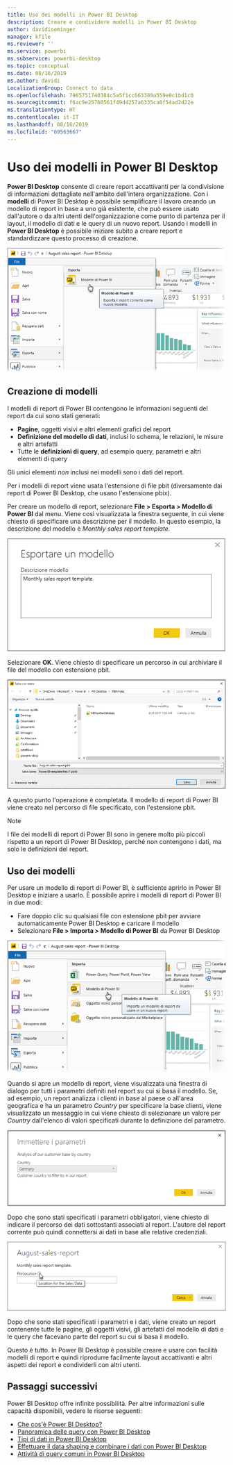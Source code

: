 ```yaml
---
title: Uso dei modelli in Power BI Desktop
description: Creare e condividere modelli in Power BI Desktop
author: davidiseminger
manager: kfile
ms.reviewer: ''
ms.service: powerbi
ms.subservice: powerbi-desktop
ms.topic: conceptual
ms.date: 08/16/2019
ms.author: davidi
LocalizationGroup: Connect to data
ms.openlocfilehash: 7965751740384c5a5f1cc663389a559e0c1bd1c0
ms.sourcegitcommit: f6ac9e25760561f49d4257a6335ca0f54ad2d22e
ms.translationtype: HT
ms.contentlocale: it-IT
ms.lasthandoff: 08/16/2019
ms.locfileid: "69563667"
---
```

# <a name="using-templates-in-power-bi-desktop"></a>Uso dei modelli in Power BI Desktop

**Power BI Desktop** consente di creare report accattivanti per la condivisione di informazioni dettagliate nell'ambito dell'intera organizzazione. Con i **modelli** di Power BI Desktop è possibile semplificare il lavoro creando un modello di report in base a uno già esistente, che può essere usato dall'autore o da altri utenti dell'organizzazione come punto di partenza per il layout, il modello di dati e le query di un nuovo report. Usando i modelli in **Power BI Desktop** è possibile iniziare subito a creare report e standardizzare questo processo di creazione.

![Esportare un report come modello](media/desktop-templates/desktop-templates-01.png)

## <a name="creating-templates"></a>Creazione di modelli

I modelli di report di Power BI contengono le informazioni seguenti del report da cui sono stati generati:

* **Pagine**, oggetti visivi e altri elementi grafici del report
* **Definizione del modello di dati**, inclusi lo schema, le relazioni, le misure e altri artefatti
* Tutte le **definizioni di query**, ad esempio query, parametri e altri elementi di query

Gli unici elementi *non* inclusi nei modelli sono i dati del report. 

Per i modelli di report viene usata l'estensione di file pbit (diversamente dai report di Power BI Desktop, che usano l'estensione pbix). 

Per creare un modello di report, selezionare **File > Esporta > Modello di Power BI** dal menu. Viene così visualizzata la finestra seguente, in cui viene chiesto di specificare una descrizione per il modello. In questo esempio, la descrizione del modello è *Monthly sales report template.*

![Finestra di dialogo per l'esportazione della descrizione del modello](media/desktop-templates/desktop-templates-02.png)

Selezionare **OK**. Viene chiesto di specificare un percorso in cui archiviare il file del modello con estensione pbit.

![Posizione del modello](media/desktop-templates/desktop-templates-03.png)

A questo punto l'operazione è completata. Il modello di report di Power BI viene creato nel percorso di file specificato, con l'estensione pbit.

> [!NOTE]
> I file dei modelli di report di Power BI sono in genere molto più piccoli rispetto a un report di Power BI Desktop, perché non contengono i dati, ma solo le definizioni del report. 

## <a name="using-templates"></a>Uso dei modelli

Per usare un modello di report di Power BI, è sufficiente aprirlo in Power BI Desktop e iniziare a usarlo. È possibile aprire i modelli di report di Power BI in due modi:

* Fare doppio clic su qualsiasi file con estensione pbit per avviare automaticamente Power BI Desktop e caricare il modello
* Selezionare **File > Importa > Modello di Power BI** da Power BI Desktop

![Importare un modello](media/desktop-templates/desktop-templates-04.png)

Quando si apre un modello di report, viene visualizzata una finestra di dialogo per tutti i parametri definiti nel report su cui si basa il modello. Se, ad esempio, un report analizza i clienti in base al paese o all'area geografica e ha un parametro *Country* per specificare la base clienti, viene visualizzato un messaggio in cui viene chiesto di selezionare un valore per *Country* dall'elenco di valori specificati durante la definizione del parametro. 

![Specificare i parametri per un modello](media/desktop-templates/desktop-templates-05a.png)

Dopo che sono stati specificati i parametri obbligatori, viene chiesto di indicare il percorso dei dati sottostanti associati al report. L'autore del report corrente può quindi connettersi ai dati in base alle relative credenziali.

![Specificare il percorso dei dati per un modello](media/desktop-templates/desktop-templates-05.png)

Dopo che sono stati specificati i parametri e i dati, viene creato un report contenente tutte le pagine, gli oggetti visivi, gli artefatti del modello di dati e le query che facevano parte del report su cui si basa il modello. 

Questo è tutto. In Power BI Desktop è possibile creare e usare con facilità modelli di report e quindi riprodurre facilmente layout accattivanti e altri aspetti dei report e condividerli con altri utenti.

## <a name="next-steps"></a>Passaggi successivi
Power BI Desktop offre infinite possibilità. Per altre informazioni sulle capacità disponibili, vedere le risorse seguenti:

* [Che cos'è Power BI Desktop?](desktop-what-is-desktop.md)
* [Panoramica delle query con Power BI Desktop](desktop-query-overview.md)
* [Tipi di dati in Power BI Desktop](desktop-data-types.md)
* [Effettuare il data shaping e combinare i dati con Power BI Desktop](desktop-shape-and-combine-data.md)
* [Attività di query comuni in Power BI Desktop](desktop-common-query-tasks.md)    
